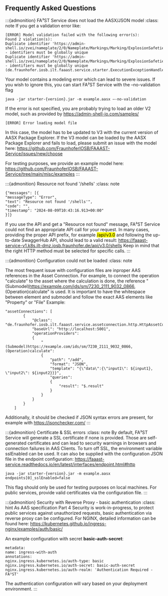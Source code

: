 ## Frequently Asked Questions

:::{admonition} FA³ST Service does not load the AASX/JSON model 
:class: note
If you get a validation error like:
```
[ERROR] Model validation failed with the following error(s):
Found 2 violation(s):
Duplicate identifier 'https://admin-shell.io/zvei/nameplate/2/0/Nameplate/Markings/Marking/ExplosionSafeties/ExplosionSafety/SpecificConditionsForUse' - identifiers must be globally unique
Duplicate identifier 'https://admin-shell.io/zvei/nameplate/2/0/Nameplate/Markings/Marking/ExplosionSafeties/ExplosionSafety/IncompleteDevice' - identifiers must be globally unique (de.fraunhofer.iosb.ilt.faaast.service.starter.ExecutionExceptionHandler)
```
Your model contains a modeling error which can lead to severe issues.
If you wish to ignore this, you can start FA³ST Service with the –no-validation flag
```
java -jar starter-{version}.jar -m example.aasx –-no-validation
```

If the error is not specified, you are probably trying to load an older V2 model, such as provided by https://admin-shell-io.com/samples/
```
[ERROR] Error loading model file
```
In this case, the model has to be updated to V3 with the current version of AASX Package Explorer. If the V3 model can be loaded by the AASX Package Explorer and fails to load, please submit an issue with the model here: https://github.com/FraunhoferIOSB/FAAAST-Service/issues/new/choose

For testing purposes, we provide an example model here: https://github.com/FraunhoferIOSB/FAAAST-Service/tree/main/misc/examples
:::


:::{admonition} Resource not found '/shells' 
:class: note
```
{"messages": [{
"messageType": "Error",
"text": "Resource not found '/shells'",
"code": "",
"timestamp": "2024-08-09T10:43:16.913+00:00"
}]}
```
If you use the API and get a "Resource not found" message, FA³ST Service could not find an appropriate API call for your request.
In many cases, providing the proper API prefix, for example <mark>/api/v3.0</mark> and following the up-to-date SwaggerHub API, should lead to a valid result:
https://faaast-service-v1.k8s.ilt-dmz.iosb.fraunhofer.de/api/v3.0/shells
Keep in mind that the right HTTP method must be selected for specific calls.
:::


:::{admonition} Configuration could not be loaded 
:class: note

The most frequent issue with configuration files are inproper AAS references in the Asset Connection.
For example, to connect the operation "calculate" to the asset where the calculation is done, the reference "(Submodel)https://example.com/ids/sm/7230_2111_9032_0866, (Operation)calculate" is used.
It is important to have the whitespace between element and submodel and follow the exact AAS elements like "Property" or "File"
Example:
```
"assetConnections": [
		{
			"@class": "de.fraunhofer.iosb.ilt.faaast.service.assetconnection.http.HttpAssetConnection",
			"baseUrl": "http://localhost:5001",
			"operationProviders":
			{
				"(Submodel)https://example.com/ids/sm/7230_2111_9032_0866, (Operation)calculate":
				{
					"path": "/add",
					"format": "JSON",
					"template": "{\"data\":{\"input1\": ${input1}, \"input2\": ${input2}}}",
					"queries":
					{
						"result": "$.result"
					}
				}
			}
		}
	]
```

Additionally, it should be checked if JSON syntax errors are present, for example with https://jsonchecker.com/
:::


:::{admonition} Certificate & SSL errors 
:class: note
By default, FA³ST Service will generate a SSL certificate if none is provided. Those are self-generated certificates and can lead to security warnings in browsers and connection failures in AAS Clients.
To turn off SSL, the environment variable sslEnabled can be used. It can also be supplied with the configuration JSON file in the endpoint configuration: https://faaast-service.readthedocs.io/en/latest/interfaces/endpoint.html#http

```
java -jar starter-{version}.jar -m example.aasx endpoints[0]_sslEnabled=false
```

This flag should only be used for testing purposes on local machines. For public services, provide valid certificates via the configuration file.
:::


:::{admonition} Security with Reverse Proxy - basic authentication 
:class: hint
As AAS specification Part 4 Security is work-in-progress, to protect public services against unauthorized requests, basic authentication via reverse proxy can be configured.
For NGINX, detailed information can be found here: https://kubernetes.github.io/ingress-nginx/examples/auth/basic/

An example configuration with secret <b>basic-auth-secret</b>:

```
metadata:
name: ingress-with-auth
annotations:
nginx.ingress.kubernetes.io/auth-type: basic
nginx.ingress.kubernetes.io/auth-secret: basic-auth-secret
nginx.ingress.kubernetes.io/auth-realm: 'Authentication Required - FA³ST'
```
The authentication configuration will vary based on your deployment environment.
:::
